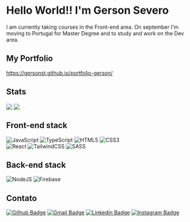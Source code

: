 # Hello World!! I'm Gerson Severo
I am currently taking courses in the Front-end area.
On september I'm moving to Portugal for Master Degree and to study and work on the Dev area.

## My Portfolio
<a href="https://gersonst.github.io/portfolio-gerson/" target="_blank">https://gersonst.github.io/portfolio-gerson/ </a>

## Stats




  <img align="center" src="https://github-readme-stats.vercel.app/api?username=GersonST&show_icons=true&line_height=27&count_private=true&title_color=ffffff&text_color=c9cacc&icon_color=2bbc8a&bg_color=1d1f21" />  <img align="center" src="https://github-readme-stats.vercel.app/api/top-langs/?username=GersonST&html&title_color=ffffff&text_color=c9cacc&icon_color=2bbc8a&bg_color=1d1f21" />



 ## Front-end stack
 
 <img alt="JavaScript" src="https://img.shields.io/badge/javascript-%23323330.svg?style=for-the-badge&logo=javascript&logoColor=%23F7DF1E"/> <img alt="TypeScript" src="https://img.shields.io/badge/typescript-%23007ACC.svg?style=for-the-badge&logo=typescript&logoColor=white"/>
 <img alt="HTML5" src="https://img.shields.io/badge/html5-%23E34F26.svg?style=for-the-badge&logo=html5&logoColor=white"/>
 <img alt="CSS3" src="https://img.shields.io/badge/css3-%231572B6.svg?style=for-the-badge&logo=css3&logoColor=white"/> <br/>
 <img alt="React" src="https://img.shields.io/badge/react-%2320232a.svg?style=for-the-badge&logo=react&logoColor=%2361DAFB"/>
 <img alt="TailwindCSS" src="https://img.shields.io/badge/tailwindcss-%2338B2AC.svg?style=for-the-badge&logo=tailwind-css&logoColor=white"/>
 <img alt="SASS" src="https://img.shields.io/badge/SASS-hotpink.svg?style=for-the-badge&logo=SASS&logoColor=white"/>
 
 
 ## Back-end stack
 
<img alt="NodeJS" src="https://img.shields.io/badge/node.js-%2343853D.svg?style=for-the-badge&logo=node-dot-js&logoColor=white"/>
<img alt="Firebase" src="https://img.shields.io/badge/firebase-%23039BE5.svg?style=for-the-badge&logo=firebase"/>
  
  ## Contato
  
  [![Github Badge](https://img.shields.io/badge/GitHub-100000?style=for-the-badge&logo=github&logoColor=white)](https://github.com/GersonST)
  [![Gmail Badge](https://img.shields.io/badge/Gmail-D14836?style=for-the-badge&logo=gmail&logoColor=white)](mailto:gersonsevero90@gmail.com)
  [![Linkedin Badge](https://img.shields.io/badge/LinkedIn-0077B5?style=for-the-badge&logo=linkedin&logoColor=white)](https://www.linkedin.com/in/gersonsevero)
  [![Instagram Badge](https://img.shields.io/badge/Instagram-E4405F?style=for-the-badge&logo=instagram&logoColor=white)](https://www.instagram.com/gersonsevero_)




  





